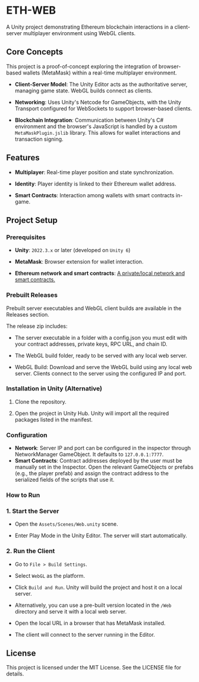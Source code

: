 # ETH-WEB

A Unity project demonstrating Ethereum blockchain interactions in a client-server multiplayer environment using WebGL clients.

## Core Concepts

This project is a proof-of-concept exploring the integration of browser-based wallets (MetaMask) within a real-time multiplayer environment.

-  **Client-Server Model**: The Unity Editor acts as the authoritative server, managing game state. WebGL builds connect as clients.

-  **Networking**: Uses Unity's Netcode for GameObjects, with the Unity Transport configured for WebSockets to support browser-based clients.
  
-  **Blockchain Integration**: Communication between Unity's C# environment and the browser's JavaScript is handled by a custom `MetaMaskPlugin.jslib` library. This allows for wallet interactions and transaction signing.

## Features

-  **Multiplayer**: Real-time player position and state synchronization.

-  **Identity**: Player identity is linked to their Ethereum wallet address.

-  **Smart Contracts**: Interaction among wallets with smart contracts in-game.

## Project Setup

### Prerequisites

-  **Unity**: `2022.3.x` or later (developed on `Unity 6`)

-  **MetaMask**: Browser extension for wallet interaction.

-  **Ethereum network and smart contracts**: [A private/local network and smart contracts.](https://github.com/ETH-Unity/EthNetwork)

### Prebuilt Releases

Prebuilt server executables and WebGL client builds are available in the Releases section.

The release zip includes:

- The server executable in a folder with a config.json you must edit with your contract addresses, private keys, RPC URL, and chain ID.

- The WebGL build folder, ready to be served with any local web server.

- WebGL Build: Download and serve the WebGL build using any local web server. Clients connect to the server using the configured IP and port.

### Installation in Unity (Alternative)

1. Clone the repository.

2. Open the project in Unity Hub. Unity will import all the required packages listed in the manifest.

### Configuration

-  **Network**: Server IP and port can be configured in the inspector through NetworkManager GameObject. It defaults to `127.0.0.1:7777`.
-  **Smart Contracts**: Contract addresses deployed by the user must be manually set in the Inspector. Open the relevant GameObjects or prefabs (e.g., the player prefab) and assign the contract address to the serialized fields of the scripts that use it.

### How to Run

### 1. Start the Server

- Open the `Assets/Scenes/Web.unity` scene.

- Enter Play Mode in the Unity Editor. The server will start automatically.

### 2. Run the Client

- Go to `File > Build Settings`.

- Select `WebGL` as the platform.

- Click `Build and Run`. Unity will build the project and host it on a local server.

- Alternatively, you can use a pre-built version located in the `/Web` directory and serve it with a local web server.

- Open the local URL in a browser that has MetaMask installed.

- The client will connect to the server running in the Editor.

## License

This project is licensed under the MIT License. See the LICENSE file for details.
